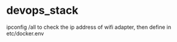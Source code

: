 # devops_stack

ipconfig /all to check the ip address of wifi adapter, then define in etc/docker.env
